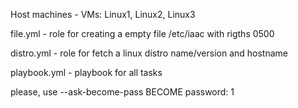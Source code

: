 Host machines - VMs: Linux1, Linux2, Linux3 

file.yml - role for creating a empty file /etc/iaac with rigths 0500

distro.yml - role for fetch a linux distro name/version and hostname

playbook.yml - playbook for all tasks

please, use --ask-become-pass
   BECOME password: 1   
